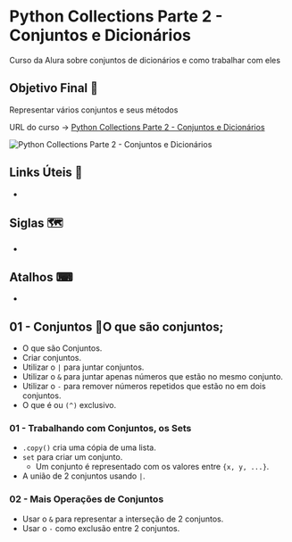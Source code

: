 # Python Collections Parte 2 - Conjuntos e Dicionários

Curso da Alura sobre conjuntos de dicionários e como trabalhar com eles

## Objetivo Final &#x1F3AF;

Representar vários conjuntos e seus métodos

URL do curso -> [Python Collections Parte 2 - Conjuntos e Dicionários](https://cursos.alura.com.br/course/python-collections-conjuntos-e-dicionarios)

![Python Collections Parte 2 - Conjuntos e Dicionários](https://www.alura.com.br/assets/api/share/curso-python-collections-conjuntos-e-dicionarios.png)

## Links Úteis &#x1F517;
*

## Siglas &#x1F5FA;
*

## Atalhos &#x2328;
*

## 01 - Conjuntos &#x1F516;O que são conjuntos;
* O que são Conjuntos.
* Criar conjuntos.
* Utilizar o `|` para juntar conjuntos.
* Utilizar o `&` para juntar apenas números que estão no mesmo conjunto.
* Utilizar o `-` para remover números repetidos que estão no em dois conjuntos.
* O que é ou `(^)` exclusivo.

### 01 - Trabalhando com Conjuntos, os Sets
* `.copy()` cria uma cópia de uma lista.
* `set` para criar um conjunto.
    * Um conjunto é representado com os valores entre `{x, y, ...}`.
* A união de 2 conjuntos usando `|`.

### 02 - Mais Operações de Conjuntos
* Usar o `&` para representar a interseção de 2 conjuntos.
* Usar o `-` como exclusão entre 2 conjuntos.